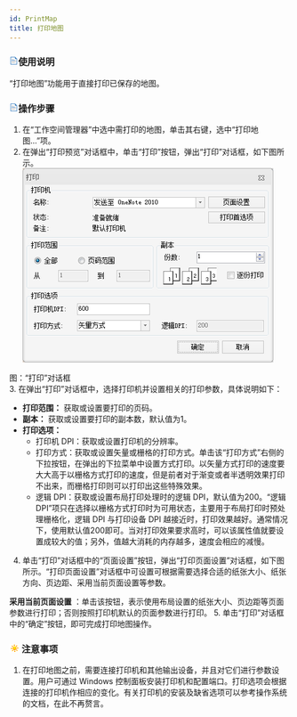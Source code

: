 ```yaml
---
id: PrintMap
title: 打印地图
---
```

### ![](../../img/read.gif)使用说明

“打印地图”功能用于直接打印已保存的地图。

### ![](../../img/read.gif)操作步骤

  1. 在“工作空间管理器”中选中需打印的地图，单击其右键，选中“打印地图...”项。
  2. 在弹出“打印预览”对话框中，单击“打印”按钮，弹出“打印”对话框，如下图所示。
![](img/PrintMap.png)  

图：“打印”对话框  
  3. 在弹出“打印”对话框中，选择打印机并设置相关的打印参数，具体说明如下： 
  * **打印范围：** 获取或设置要打印的页码。
  * **副本：** 获取或设置要打印的副本数，默认值为1。
  * **打印选项：**
    * 打印机 DPI：获取或设置打印机的分辨率。
    * 打印方式：获取或设置矢量或栅格的打印方式。单击该“打印方式”右侧的下拉按钮，在弹出的下拉菜单中设置方式打印。以矢量方式打印的速度要大大高于以栅格方式打印的速度，但是前者对于渐变或者半透明效果打印不出来，而栅格打印则可以打印出这些特殊效果。
    * 逻辑 DPI：获取或设置布局打印处理时的逻辑 DPI，默认值为200。“逻辑 DPI”项只在选择以栅格方式打印时为可用状态，主要用于布局打印时预处理栅格化，逻辑 DPI 与打印设备 DPI 越接近时，打印效果越好。通常情况下，使用默认值200即可。当对打印效果要求高时，可以该属性值就要设置成较大的值；另外，值越大消耗的内存越多，速度会相应的减慢。
  4. 单击“打印”对话框中的“页面设置”按钮，弹出“打印页面设置”对话框，如下图所示。“打印页面设置”对话框中可设置可根据需要选择合适的纸张大小、纸张方向、页边距、采用当前页面设置等参数。 

**采用当前页面设置** ：单击该按钮，表示使用布局设置的纸张大小、页边距等页面参数进行打印；否则按照打印机默认的页面参数进行打印。
  5. 单击“打印”对话框中的“确定”按钮，即可完成打印地图操作。

### ![](../../img/note.png)注意事项

  1. 在打印地图之前，需要连接打印机和其他输出设备，并且对它们进行参数设置。用户可通过 Windows 控制面板安装打印机和配置端口。打印选项会根据连接的打印机作相应的变化。有关打印机的安装及缺省选项可以参考操作系统的文档，在此不再赘言。

